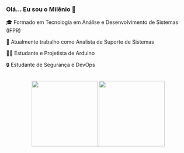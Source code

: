 ### Olá... Eu sou o Milênio 👋

🎓 Formado em Tecnologia em Análise e Desenvolvimento de Sistemas (IFPR)

💼 Atualmente trabalho como Analista de Suporte de Sistemas

🧑‍💻 Estudante e Projetista de Arduino

🔒 Estudante de Segurança e DevOps

##

<div align="center">
  <a href="https://github.com/MilenioRocha">
    <img height="180em" src="https://github-readme-stats.vercel.app/api?username=mileniorocha&show_icons=true&theme=codeSTACKr&include_all_commits=true&count_private=true"/>
    <img height="180em" src="https://github-readme-stats.vercel.app/api/top-langs/?username=mileniorocha&layout=compact&langs_count=7&theme=codeSTACKr"/>
</div>
